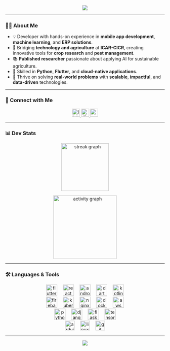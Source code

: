 <div align="center">
  <img style="100%" src="https://capsule-render.vercel.app/api?type=rounded&height=50&section=header&reversal=false&text=Hey%20%F0%9F%91%8B,%20I'm%20Vishnu%20S&fontSize=30&fontAlign=50&fontAlignY=50&rotate=0&stroke=-&descAlign=50&descAlignY=50&color=gradient"  />
</div>

---

### 👨‍💻 About Me  

- 💡 Developer with hands-on experience in **mobile app development**, **machine learning**, and **ERP solutions**.  
- 🌾 Bridging **technology and agriculture** at **ICAR-CICR**, creating innovative tools for **crop research** and **pest management**.  
- 📚 **Published researcher** passionate about applying AI for sustainable agriculture.  
- 🐍 Skilled in **Python**, **Flutter**, and **cloud-native applications**.  
- 🚀 Thrive on solving **real-world problems** with **scalable**, **impactful**, and **data-driven** technologies.  

---

### 🤝 Connect with Me  

<div align="center">
  <a href="https://www.linkedin.com/in/vishnu-s-891376212/" target="_blank">
    <img src="https://img.shields.io/static/v1?message=LinkedIn&logo=linkedin&label=&color=0077B5&logoColor=white&labelColor=&style=for-the-badge" height="25" alt="linkedin logo"  />
  </a>
  <a href="https://discord.com/channels/@me" target="_blank">
    <img src="https://img.shields.io/static/v1?message=Discord&logo=discord&label=&color=7289DA&logoColor=white&labelColor=&style=for-the-badge" height="25" alt="discord logo"  />
  </a>
  <img src="https://img.shields.io/static/v1?message=Gmail&logo=gmail&label=&color=D14836&logoColor=white&labelColor=&style=for-the-badge" height="25" alt="gmail logo"  />
</div>

---

### 📊 Dev Stats  

<p align="center">
  <img src="https://github-readme-streak-stats.herokuapp.com/?user=vishnu81003&theme=dracula&hide_border=false&border_radius=5" height="150" alt="streak graph" />
</p>

<p align="center">
  <img src="https://github-readme-activity-graph.vercel.app/graph?username=vishnu81003&radius=16&theme=react&area=true&hide_border=false" height="200" alt="activity graph" />
</p>

---

### 🛠️ Languages & Tools  

<div align="center">
  <img src="https://cdn.jsdelivr.net/gh/devicons/devicon/icons/flutter/flutter-original.svg" height="35" alt="flutter logo"  />
  <img width="10" />
  <img src="https://cdn.simpleicons.org/react/61DAFB" height="35" alt="react logo"  />
  <img width="10" />
  <img src="https://cdn.simpleicons.org/android/3DDC84" height="35" alt="android logo"  />
  <img width="10" />
  <img src="https://cdn.simpleicons.org/dart/0175C2" height="35" alt="dart logo"  />
  <img width="10" />
  <img src="https://cdn.jsdelivr.net/gh/devicons/devicon/icons/kotlin/kotlin-original.svg" height="35" alt="kotlin logo"  />
</div>


<div align="center">
  <img src="https://cdn.jsdelivr.net/gh/devicons/devicon/icons/firebase/firebase-plain.svg" height="35" alt="firebase logo"  />
  <img width="10" />
  <img src="https://cdn.jsdelivr.net/gh/devicons/devicon/icons/kubernetes/kubernetes-plain.svg" height="35" alt="kubernetes logo"  />
  <img width="10" />
  <img src="https://cdn.simpleicons.org/nginx/009639" height="35" alt="nginx logo"  />
  <img width="10" />
  <img src="https://cdn.jsdelivr.net/gh/devicons/devicon/icons/docker/docker-original.svg" height="35" alt="docker logo"  />
  <img width="10" />
  <img src="https://skillicons.dev/icons?i=aws" height="35" alt="aws logo"  />
</div>


<div align="center">
  <img src="https://skillicons.dev/icons?i=python" height="35" alt="python logo"  />
  <img width="10" />
  <img src="https://skillicons.dev/icons?i=django" height="35" alt="django logo"  />
  <img width="10" />
  <img src="https://skillicons.dev/icons?i=flask" height="35" alt="flask logo"  />
  <img width="10" />
  <img src="https://skillicons.dev/icons?i=tensorflow" height="35" alt="tensorflow logo"  />
</div>


<div align="center">
  <img src="https://skillicons.dev/icons?i=arduino" height="30" alt="arduino logo"  />
  <img width="10" />
  <img src="https://cdn.jsdelivr.net/gh/devicons/devicon/icons/linux/linux-original.svg" height="30" alt="linux logo"  />
  <img width="10" />
  <img src="https://cdn.simpleicons.org/git/F05032" height="30" alt="git logo"  />
</div>

---

<div align="center">
  <img src="https://capsule-render.vercel.app/api?type=rounded&height=50&section=footer&text=Thanks%20for%20visiting!%20⭐&fontSize=20&color=gradient" />
</div>

